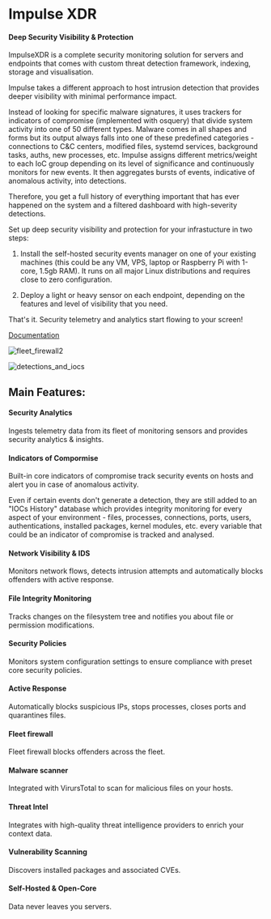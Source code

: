 # Impulse XDR 

#### Deep Security Visibility & Protection

ImpulseXDR is a complete security monitoring solution for servers and endpoints that comes with custom threat detection framework, indexing, storage and visualisation. 

Impulse takes a different approach to host intrusion detection that provides deeper visibility with minimal performance impact. 

Instead of looking for specific malware signatures, it uses trackers for indicators of compromise (implemented with osquery) that divide system activity into one of 50 different types. Malware comes in all shapes and forms but its output always falls into one of these predefined categories - connections to C&C centers, modified files, systemd services, background tasks, auths, new processes, etc. Impulse assigns different metrics/weight to each IoC group depending on its level of significance and continuously monitors for new events. It then aggregates bursts of events, indicative of anomalous activity, into detections. 

Therefore, you get a full history of everything important that has ever happened on the system and a filtered dashboard with high-severity detections.

Set up deep security visibility and protection for your infrastucture in two steps: 

1. Install the self-hosted security events manager on one of your existing machines (this could be any VM, VPS, laptop or Raspberry Pi with 1-core, 1.5gb RAM). It runs on all major Linux distributions and requires close to zero configuration. 

2. Deploy a light or heavy sensor on each endpoint, depending on the features and level of visibility that you need. 

That's it. Security telemetry and analytics start flowing to your screen! 

[Documentation](https://impulse-xdr.com/docs/introduction/)

![fleet_firewall2](https://github.com/bgenev/impulse-xdr/assets/129767083/3c7c1865-5489-47c8-b099-9f9aef69aad7)

![detections_and_iocs](https://github.com/bgenev/impulse-xdr/assets/129767083/b0e8d299-6d71-438c-8eff-3c5b6eb80614)


## Main Features:

#### Security Analytics
Ingests telemetry data from its fleet of monitoring sensors and provides security analytics & insights.

#### Indicators of Compormise
Built-in core indicators of compromise track security events on hosts and alert you in case of anomalous activity.

Even if certain events don't generate a detection, they are still added to an "IOCs History" database which provides integrity monitoring for every aspect of your environment - files, processes, connections, ports, users, authentications, installed packages, kernel modules, etc. every variable that could be an indicator of compromise is tracked and analysed.

#### Network Visibility & IDS
Monitors network flows, detects intrusion attempts and automatically blocks offenders with active response.

#### File Integrity Monitoring
Tracks changes on the filesystem tree and notifies you about file or permission modifications.

#### Security Policies
Monitors system configuration settings to ensure compliance with preset core security policies.

#### Active Response
Automatically blocks suspicious IPs, stops processes, closes ports and quarantines files.

#### Fleet firewall
Fleet firewall blocks offenders across the fleet.

#### Malware scanner
Integrated with VirursTotal to scan for malicious files on your hosts.

#### Threat Intel
Integrates with high-quality threat intelligence providers to enrich your context data.

#### Vulnerability Scanning
Discovers installed packages and associated CVEs.

#### Self-Hosted & Open-Core
Data never leaves you servers.

